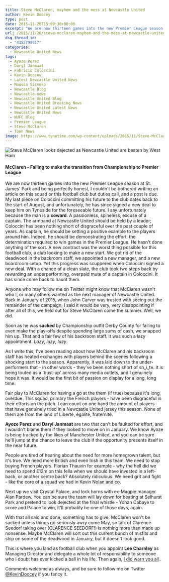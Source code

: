```yaml
---
title: Steve McClaren, mayhem and the mess at Newcastle United
author: Kevin Doocey
type: post
date: 2015-11-26T15:09:30+00:00
excerpt: "We are now thirteen games into the new Premier League season at St. James' Park and being perfectly honest, I couldn't be bothered writing an article on this squad or this football club but duties call, and a post is due. My last piece on Coloccini.."
url: /2015/11/26/steve-mcclaren-mayhem-and-the-mess-at-newcastle-united/
dsq_thread_id:
  - "4352798917"
categories:
  - Newcastle United News
tags:
  - Ayoze Perez
  - Daryl Janmaat
  - Fabricio Coloccini
  - Kevin Doocey
  - Latest Newcastle United News
  - Moussa Sissoko
  - Newcastle Blog
  - Newcastle news
  - Newcastle United Blog
  - Newcastle United Breaking News
  - Newcastle United Latest News
  - Newcastle United News
  - NUFC Blog
  - Premier League
  - Steve McClaren
  - Toon News
image: https://www.tynetime.com/wp-content/uploads/2015/11/Steve-McClaren-West-Ham-United.jpg
---
```

![Steve McClaren looks dejected as Newcastle United are beaten by West Ham](https://www.tynetime.com/wp-content/uploads/2015/11/Steve-McClaren-West-Ham-United.jpg)

#### McClaren - Failing to make the transition from Championship to Premier League

We are now thirteen games into the new Premier League season at St. James' Park and being perfectly honest, I couldn't be bothered writing an article on this squad or this football club but duties call, and a post is due. My last piece on Coloccini committing his future to the club dates back to the start of August, and unfortunately, he has since signed a new deal to keep him on Tyneside for the foreseeable future. I say unfortunately because the man is a **coward**. A passionless, spineless, excuse of a captain. The armband at Newcastle United should be held by a leader; Coloccini has been nothing short of disgraceful over the past couple of years. As captain, he should be setting a positive example to the players around him. Indeed, he should be demonstrating the effort, the determination required to win games in the Premier League. He hasn't done anything of the sort. A new contract was the worst thing possible for this football club, a club looking to make a new start. We got rid of the deadwood in the backroom staff, we appointed a new manager, and a new boardroom setup. Yet this progress was scuppered when Coloccini signed a new deal. With a chance of a clean slate, the club took two steps back by rewarding an underperforming, overpaid mute of a captain in Coloccini. It has since come back to haunt them.

Anyone who may follow me on Twitter might know that McClaren wasn't who I, or many others wanted as the next manager of Newcastle United. Back in January of 2015, when John Carver was trusted with seeing out the remainder of the campaign, I said it would be very, very disappointing if after all of this, we held out for Steve McClaren come the summer. Well, we did.

Soon as he was **sacked** by Championship outfit Derby County for failing to even make the play-offs despite spending large sums of cash, we snapped him up. That and a fair few of his backroom staff. It was such a lazy appointment. _Lazy_, _lazy_, _lazy_.

As I write this, I've been reading about how McClaren and his backroom staff has heated exchanges with players behind the scenes following a shocking start to the season. Apparently, it was laid down to the under-performers that - in other words - they've been nothing short of sh_i_te. It is being touted as a 'bust-up' across many media outlets, and I genuinely hope it was. It would be the first bit of passion on display for a long, long time.

Fair play to McClaren for having a go at the them (if true) because it's long overdue. This squad, primary the French players - have been disgraceful in their efforts on the pitch. I can count on one hand the amount of players that have genuinely tried in a Newcastle United jersey this season. None of them are from the land of Liberté, égalité, fraternité.

**Ayoze Perez** and **Daryl Janmaat** are two that can't be faulted for effort, and I wouldn't blame them if they looked to move on in January. We know Ayoze is being tracked by the likes of Manchester United, and you can be sure he'll jump at the chance to leave the club if the opportunity presents itself in the near future.

People are tired of hearing about the need for more homegrown talent, but it's true. We need more British and even Irish in this team. We need to stop buying French players. Florian Thauvin for example - why the hell did we need to spend £12m on this fella when we should have invested in a left-back, or another centre back? Absolutely ridiculous. We need grit and fight - like the core of a squad we had in Kevin Nolan and co.

Next up we visit Crystal Palace, and lock horns with ex-Magpie manager Alan Pardew. You can be sure the team will lay down for beating at Selhurst Park and pretend to look dejected at the final whistle - Yohan Cabaye to score and Palace to win, it'll probably be one of those days, again.

With that all said and done, something has to give. McClaren won't be sacked unless things go seriously awry come May, so talk of Clarence Seedorf taking over (CLARENCE SEEDORF!) is nothing more than made up nonsense. Maybe McClaren will sort out this current bunch of misfits and ship on some of the deadwood in January, but it doesn't look good.

This is where you land as football club when you appoint **Lee Charnley** as Managing Director and delegate a whole lot of responsibility to someone who I doubt has ever kicked a ball in his life. Then again, [I did warn you all][1]..

Comments welcome as always, and be sure to follow me on Twitter [@KevinDoocey](https://twitter.com/kevindoocey) if you fancy it.

 [1]: https://www.tynetime.com/2015/06/22/lee-charnley-wrong-man-in-the-wrong-position-at-the-wrong-time/
